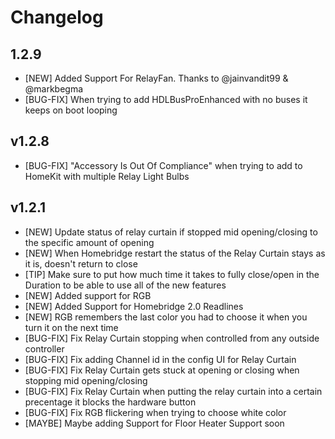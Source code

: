 # Changelog

## 1.2.9
* [NEW] Added Support For RelayFan. Thanks to @jainvandit99 & @markbegma
* [BUG-FIX] When trying to add HDLBusProEnhanced with no buses it keeps on boot looping

## v1.2.8
* [BUG-FIX] "Accessory Is Out Of Compliance" when trying to add to HomeKit with multiple Relay Light Bulbs

## v1.2.1
* [NEW] Update status of relay curtain if stopped mid opening/closing to the specific amount of opening
* [NEW] When Homebridge restart the status of the Relay Curtain stays as it is, doesn't return to close
* [TIP] Make sure to put how much time it takes to fully close/open in the Duration to be able to use all of the new features
* [NEW] Added support for RGB
* [NEW] Added Support for Homebridge 2.0 Readlines
* [NEW] RGB remembers the last color you had to choose it when you turn it on the next time
* [BUG-FIX] Fix Relay Curtain stopping when controlled from any outside controller
* [BUG-FIX] Fix adding Channel id in the config UI for Relay Curtain
* [BUG-FIX] Fix Relay Curtain gets stuck at opening or closing when stopping mid opening/closing
* [BUG-FIX] Fix Relay Curtain when putting the relay curtain into a certain precentage it blocks the hardware button
* [BUG-FIX] Fix RGB flickering when trying to choose white color
* [MAYBE] Maybe adding Support for Floor Heater Support soon